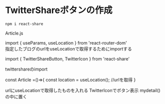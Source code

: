 # TwitterShareボタンの作成  

```
npm i react-share
```  

Article.js  

import { useParams, useLocation } from 'react-router-dom'  
指定したブログのurlをuseLocationで取得するためにimportする  


import { 
  TwitterShareButton, 
  TwitterIcon
} from 'react-share'

twittershareのimport  

const Article =()=>{
  const location = useLocation();  //urlを取得
}
  
  urlにuseLocationで取得したものを入れる
  TwitterIconでボタン表示
  mydetail()の中に置く  
<TwitterShareButton url={location.pathname} >
                    <TwitterIcon size={32} round />
        </TwitterShareButton>
